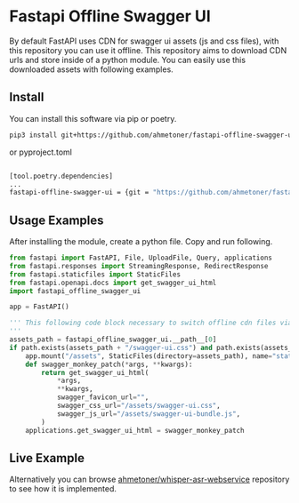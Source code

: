 # Fastapi Offline Swagger UI
By default FastAPI uses CDN for swagger ui assets (js and css files), with this repository you can use it offline. This repository aims to download CDN urls and store inside of a python module. You can easily use this downloaded assets with following examples.

## Install
You can install this software via pip or poetry.

```sh
pip3 install git+https://github.com/ahmetoner/fastapi-offline-swagger-ui
```

or pyproject.toml

```sh

[tool.poetry.dependencies]
...
fastapi-offline-swagger-ui = {git = "https://github.com/ahmetoner/fastapi-offline-swagger-ui"}

```


## Usage Examples
After installing the module, create a python file. Copy and run following.
```py
from fastapi import FastAPI, File, UploadFile, Query, applications
from fastapi.responses import StreamingResponse, RedirectResponse
from fastapi.staticfiles import StaticFiles
from fastapi.openapi.docs import get_swagger_ui_html
import fastapi_offline_swagger_ui

app = FastAPI()

''' This following code block necessary to switch offline cdn files via fastapi_offline_swagger_ui module
'''
assets_path = fastapi_offline_swagger_ui.__path__[0]
if path.exists(assets_path + "/swagger-ui.css") and path.exists(assets_path + "/swagger-ui-bundle.js"):
    app.mount("/assets", StaticFiles(directory=assets_path), name="static")
    def swagger_monkey_patch(*args, **kwargs):
        return get_swagger_ui_html(
            *args,
            **kwargs,
            swagger_favicon_url="",
            swagger_css_url="/assets/swagger-ui.css",
            swagger_js_url="/assets/swagger-ui-bundle.js",
        )
    applications.get_swagger_ui_html = swagger_monkey_patch

```

## Live Example
Alternatively you can browse [ahmetoner/whisper-asr-webservice](https://github.com/ahmetoner/whisper-asr-webservice/) repository to see how it is implemented.
